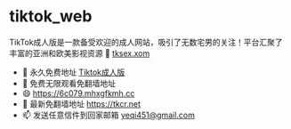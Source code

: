 # tiktok_web
TikTok成人版是一款备受欢迎的成人网站，吸引了无数宅男的关注！平台汇聚了丰富的亚洲和欧美影视资源
👋 [tksex.xom](https://tksex.com)
- 👀 永久免费地址 [Tiktok成人版](https://tksex.com)
- 🌱 免费无限观看免翻墙地址  
- 😄 https://6c079.mhxgfkmh.cc
- 💞️ 最新免翻墙地址   https://tkcr.net
- 📫 发送任意信件到回家邮箱 yeqi451@gmail.com
 
